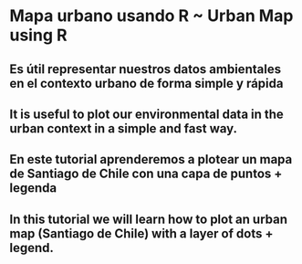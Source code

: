 # Mapa urbano usando R ~ Urban Map using R 

## Es útil representar nuestros datos ambientales en el contexto urbano de forma simple y rápida
## It is useful to plot our environmental data in the urban context in a simple and fast way. 

## En este tutorial aprenderemos a plotear un mapa de Santiago de Chile con una capa de puntos + legenda
## In this tutorial we will learn how to plot an urban map (Santiago de Chile) with a layer of dots + legend.


